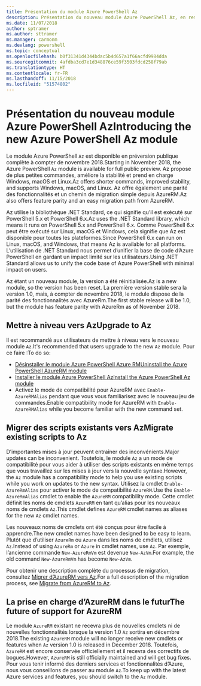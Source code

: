 ```yaml
---
title: Présentation du module Azure PowerShell Az
description: Présentation du nouveau module Azure PowerShell Az, en remplacement du module AzureRM.
ms.date: 11/07/2018
author: sptramer
ms.author: sttramer
ms.manager: carmonm
ms.devlang: powershell
ms.topic: conceptual
ms.openlocfilehash: b0f31341d4344bdac5b4d657a1f66acfd9984dda
ms.sourcegitcommit: 4afdba3cd7e1d348876ce59f3503fdcd258f79ab
ms.translationtype: HT
ms.contentlocale: fr-FR
ms.lasthandoff: 11/15/2018
ms.locfileid: "51574802"
---
```

# <a name="introducing-the-new-azure-powershell-az-module"></a><span data-ttu-id="42eef-103">Présentation du nouveau module Azure PowerShell Az</span><span class="sxs-lookup"><span data-stu-id="42eef-103">Introducing the new Azure PowerShell Az module</span></span>

<span data-ttu-id="42eef-104">Le module Azure PowerShell `Az` est disponible en préversion publique complète à compter de novembre 2018.</span><span class="sxs-lookup"><span data-stu-id="42eef-104">Starting in November 2018, the Azure PowerShell `Az` module is available for full public preview.</span></span>
<span data-ttu-id="42eef-105">Az propose de plus petites commandes, améliore la stabilité et prend en charge Windows, macOS et Linux.</span><span class="sxs-lookup"><span data-stu-id="42eef-105">Az offers shorter commands, improved stability, and supports Windows, macOS, and Linux.</span></span> <span data-ttu-id="42eef-106">Az offre également une parité des fonctionnalités et un chemin de migration simple depuis AzureRM.</span><span class="sxs-lookup"><span data-stu-id="42eef-106">Az also offers feature parity and an easy migration path from AzureRM.</span></span>

<span data-ttu-id="42eef-107">Az utilise la bibliothèque .NET Standard, ce qui signifie qu’il est exécuté sur PowerShell 5.x et PowerShell 6.x.</span><span class="sxs-lookup"><span data-stu-id="42eef-107">Az uses the .NET Standard library, which means it runs on PowerShell 5.x and PowerShell 6.x.</span></span>
<span data-ttu-id="42eef-108">Comme PowerShell 6.x peut être exécuté sur Linux, macOS et Windows, cela signifie que Az est disponible pour toutes les plateformes.</span><span class="sxs-lookup"><span data-stu-id="42eef-108">Since PowerShell 6.x can run on Linux, macOS, and Windows, that means Az is available for all platforms.</span></span>
<span data-ttu-id="42eef-109">L’utilisation de .NET Standard nous permet d’unifier la base de code d’Azure PowerShell en gardant un impact limité sur les utilisateurs.</span><span class="sxs-lookup"><span data-stu-id="42eef-109">Using .NET Standard allows us to unify the code base of Azure PowerShell with minimal impact on users.</span></span>

<span data-ttu-id="42eef-110">Az étant un nouveau module, la version a été réinitialisée.</span><span class="sxs-lookup"><span data-stu-id="42eef-110">Az is a new module, so the version has been reset.</span></span> <span data-ttu-id="42eef-111">La première version stable sera la version 1.0, mais, à compter de novembre 2018, le module dispose de la parité des fonctionnalités avec AzureRm.</span><span class="sxs-lookup"><span data-stu-id="42eef-111">The first stable release will be 1.0, but the module has feature parity with AzureRm as of November 2018.</span></span>

## <a name="upgrade-to-az"></a><span data-ttu-id="42eef-112">Mettre à niveau vers Az</span><span class="sxs-lookup"><span data-stu-id="42eef-112">Upgrade to Az</span></span>

<span data-ttu-id="42eef-113">Il est recommandé aux utilisateurs de mettre à niveau vers le nouveau module `Az`.</span><span class="sxs-lookup"><span data-stu-id="42eef-113">It's recommended that users upgrade to the new `Az` module.</span></span> <span data-ttu-id="42eef-114">Pour ce faire :</span><span class="sxs-lookup"><span data-stu-id="42eef-114">To do so:</span></span>

* [<span data-ttu-id="42eef-115">Désinstaller le module Azure PowerShell Azure RM</span><span class="sxs-lookup"><span data-stu-id="42eef-115">Uninstall the Azure PowerShell AzureRM module</span></span>](/powershell/azure/uninstall-azurerm-ps)
* [<span data-ttu-id="42eef-116">Installer le module Azure PowerShell Az</span><span class="sxs-lookup"><span data-stu-id="42eef-116">Install the Azure PowerShell Az module</span></span>](/powershell/azure/install-az-ps)
* <span data-ttu-id="42eef-117">Activez le mode de compatibilité pour AzureRM avec `Enable-AzureRMAlias` pendant que vous vous familiarisez avec le nouveau jeu de commandes.</span><span class="sxs-lookup"><span data-stu-id="42eef-117">Enable compatibility mode for AzureRM with `Enable-AzureRMAlias` while you become familiar with the new command set.</span></span>

## <a name="migrate-existing-scripts-to-az"></a><span data-ttu-id="42eef-118">Migrer des scripts existants vers Az</span><span class="sxs-lookup"><span data-stu-id="42eef-118">Migrate existing scripts to Az</span></span>

<span data-ttu-id="42eef-119">D’importantes mises à jour peuvent entraîner des inconvénients.</span><span class="sxs-lookup"><span data-stu-id="42eef-119">Major updates can be inconvenient.</span></span> <span data-ttu-id="42eef-120">Toutefois, le module `Az` a un mode de compatibilité pour vous aider à utiliser des scripts existants en même temps que vous travaillez sur les mises à jour vers la nouvelle syntaxe.</span><span class="sxs-lookup"><span data-stu-id="42eef-120">However, the `Az` module has a compatibility mode to help you use existing scripts while you work on updates to the new syntax.</span></span> <span data-ttu-id="42eef-121">Utilisez la cmdlet `Enable-AzureRmAlias` pour activer le mode de compatibilité `AzureRM`.</span><span class="sxs-lookup"><span data-stu-id="42eef-121">Use the `Enable-AzureRmAlias` cmdlet to enable the `AzureRM` compatibility mode.</span></span> <span data-ttu-id="42eef-122">Cette cmdlet définit les noms de cmdlets `AzureRM` en tant qu’alias pour les nouveaux noms de cmdlets `Az`.</span><span class="sxs-lookup"><span data-stu-id="42eef-122">This cmdlet defines `AzureRM` cmdlet names as aliases for the new `Az` cmdlet names.</span></span>

<span data-ttu-id="42eef-123">Les nouveaux noms de cmdlets ont été conçus pour être facile à apprendre.</span><span class="sxs-lookup"><span data-stu-id="42eef-123">The new cmdlet names have been designed to be easy to learn.</span></span> <span data-ttu-id="42eef-124">Plutôt que d’utiliser `AzureRm` ou `Azure` dans les noms de cmdlets, utilisez `Az`.</span><span class="sxs-lookup"><span data-stu-id="42eef-124">Instead of using `AzureRm` or `Azure` in cmdlet names, use `Az`.</span></span> <span data-ttu-id="42eef-125">Par exemple, l’ancienne commande `New-AzureRmVm` est devenue `New-AzVm`.</span><span class="sxs-lookup"><span data-stu-id="42eef-125">For example, the old command `New-AzureRmVm` has become `New-AzVm`.</span></span>

<span data-ttu-id="42eef-126">Pour obtenir une description complète du processus de migration, consultez [Migrer d’AzureRM vers Az](migrate-from-azurerm-to-az.md).</span><span class="sxs-lookup"><span data-stu-id="42eef-126">For a full description of the migration process, see [Migrate from AzureRM to Az](migrate-from-azurerm-to-az.md).</span></span>

## <a name="the-future-of-support-for-azurerm"></a><span data-ttu-id="42eef-127">La prise en charge d’AzureRM dans le futur</span><span class="sxs-lookup"><span data-stu-id="42eef-127">The future of support for AzureRM</span></span>

<span data-ttu-id="42eef-128">Le module `AzureRM` existant ne recevra plus de nouvelles cmdlets ni de nouvelles fonctionnalités lorsque la version 1.0 `Az` sortira en décembre 2018.</span><span class="sxs-lookup"><span data-stu-id="42eef-128">The existing `AzureRM` module will no longer receive new cmdlets or features when `Az` version 1.0 is released in December 2018.</span></span> <span data-ttu-id="42eef-129">Toutefois, `AzureRM` est encore conservée officiellement et il recevra des correctifs de bogues.</span><span class="sxs-lookup"><span data-stu-id="42eef-129">However, `AzureRM` is still officially maintained and will get bug fixes.</span></span> <span data-ttu-id="42eef-130">Pour vous tenir informé des derniers services et fonctionnalités d’Azure, nous vous conseillons de passer au module `Az`.</span><span class="sxs-lookup"><span data-stu-id="42eef-130">To keep up with the latest Azure services and features, you should switch to the `Az` module.</span></span>